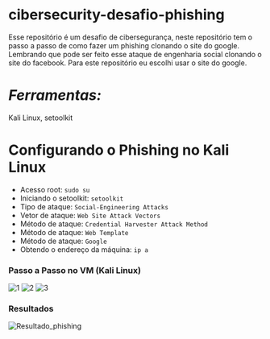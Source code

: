 # cibersecurity-desafio-phishing
Esse repositório é um desafio de cibersegurança, neste repositório tem o passo a passo de como fazer um phishing clonando o site do google. Lembrando que pode ser feito esse ataque de engenharia social clonando o site do facebook. Para este repositório eu escolhi usar o site do google.

# *Ferramentas:*
Kali Linux,
setoolkit

# Configurando o Phishing no Kali Linux

- Acesso root: ``` sudo su ```
- Iniciando o setoolkit: ``` setoolkit ```
- Tipo de ataque: ``` Social-Engineering Attacks ```
- Vetor de ataque: ``` Web Site Attack Vectors ```
- Método de ataque: ```Credential Harvester Attack Method ```
- Método de ataque: ``` Web Template ```
- Método de ataque: ``` Google ```
- Obtendo o endereço da máquina: ``` ip a ```

### Passo a Passo no VM (Kali Linux)
![1](https://github.com/user-attachments/assets/ce845002-9e62-44aa-8a96-6be581ab9670)
![2](https://github.com/user-attachments/assets/65f44b98-f677-4557-b3a2-32936f13d08e)
![3](https://github.com/user-attachments/assets/649032f4-c330-4169-bdeb-d4cd3a63ba36)






### Resultados
![Resultado_phishing](https://github.com/user-attachments/assets/39953293-d3a5-4ef3-aa03-e5f04df7209a)

